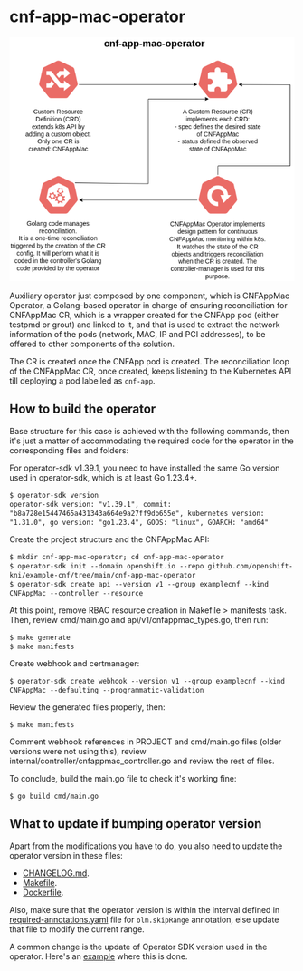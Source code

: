 # cnf-app-mac-operator

![Operator behavior](../documentation/cnf-app-mac-operator.png)

Auxiliary operator just composed by one component, which is CNFAppMac Operator, a Golang-based operator in charge of ensuring reconciliation for CNFAppMac CR, which is a wrapper created for the CNFApp pod (either testpmd or grout) and linked to it, and that is used to extract the network information of the pods (network, MAC, IP and PCI addresses), to be offered to other components of the solution.

The CR is created once the CNFApp pod is created. The reconciliation loop of the CNFAppMac CR, once created, keeps listening to the Kubernetes API till deploying a pod labelled as `cnf-app`.

## How to build the operator

Base structure for this case is achieved with the following commands, then it's just a matter of accommodating the required code for the operator in the corresponding files and folders:

For operator-sdk v1.39.1, you need to have installed the same Go version used in operator-sdk, which is at least Go 1.23.4+.

```
$ operator-sdk version
operator-sdk version: "v1.39.1", commit: "b8a728e15447465a431343a664e9a27ff9db655e", kubernetes version: "1.31.0", go version: "go1.23.4", GOOS: "linux", GOARCH: "amd64"
```

Create the project structure and the CNFAppMac API:

```
$ mkdir cnf-app-mac-operator; cd cnf-app-mac-operator
$ operator-sdk init --domain openshift.io --repo github.com/openshift-kni/example-cnf/tree/main/cnf-app-mac-operator
$ operator-sdk create api --version v1 --group examplecnf --kind CNFAppMac --controller --resource
```

At this point, remove RBAC resource creation in Makefile > manifests task. Then, review cmd/main.go and api/v1/cnfappmac_types.go, then run:

```
$ make generate
$ make manifests 
```

Create webhook and certmanager:

```
$ operator-sdk create webhook --version v1 --group examplecnf --kind CNFAppMac --defaulting --programmatic-validation
```

Review the generated files properly, then:

```
$ make manifests
```

Comment webhook references in PROJECT and cmd/main.go files (older versions were not using this), review internal/controller/cnfappmac_controller.go and review the rest of files.

To conclude, build the main.go file to check it's working fine:

```
$ go build cmd/main.go
```

## What to update if bumping operator version

Apart from the modifications you have to do, you also need to update the operator version in these files:

- [CHANGELOG.md](CHANGELOG.md).
- [Makefile](Makefile).
- [Dockerfile](Dockerfile).

Also, make sure that the operator version is within the interval defined in [required-annotations.yaml](../utils/required-annotations.yaml) file for `olm.skipRange` annotation, else update that file to modify the current range.

A common change is the update of Operator SDK version used in the operator. Here's an [example](https://github.com/openshift-kni/example-cnf/pull/108) where this is done.
